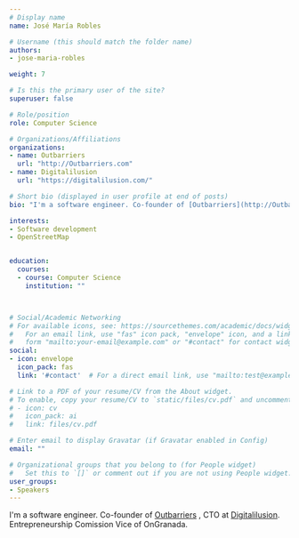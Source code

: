 ```yaml
---
# Display name
name: José María Robles

# Username (this should match the folder name)
authors:
- jose-maria-robles

weight: 7

# Is this the primary user of the site?
superuser: false

# Role/position
role: Computer Science

# Organizations/Affiliations
organizations:
- name: Outbarriers
  url: "http://Outbarriers.com"
- name: Digitalilusion
  url: "https://digitalilusion.com/"

# Short bio (displayed in user profile at end of posts)
bio: "I'm a software engineer. Co-founder of [Outbarriers](http://Outbarriers.com) , CTO at [Digitalilusion](http://Digitalilusion.com). Entrepreneurship Comission Vice of OnGranada."

interests:
- Software development
- OpenStreetMap


education:
  courses:
  - course: Computer Science
    institution: ""



# Social/Academic Networking
# For available icons, see: https://sourcethemes.com/academic/docs/widgets/#icons
#   For an email link, use "fas" icon pack, "envelope" icon, and a link in the
#   form "mailto:your-email@example.com" or "#contact" for contact widget.
social:
- icon: envelope
  icon_pack: fas
  link: '#contact'  # For a direct email link, use "mailto:test@example.org".

# Link to a PDF of your resume/CV from the About widget.
# To enable, copy your resume/CV to `static/files/cv.pdf` and uncomment the lines below.
# - icon: cv
#   icon_pack: ai
#   link: files/cv.pdf

# Enter email to display Gravatar (if Gravatar enabled in Config)
email: ""

# Organizational groups that you belong to (for People widget)
#   Set this to `[]` or comment out if you are not using People widget.
user_groups:
- Speakers
---
```


I'm a software engineer. Co-founder of [Outbarriers](http://Outbarriers.com) , CTO at [Digitalilusion](http://Digitalilusion.com). Entrepreneurship Comission Vice of OnGranada.
